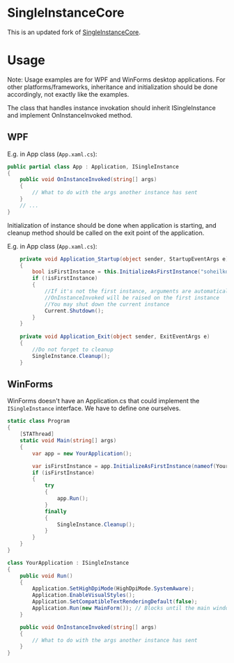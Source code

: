 # SingleInstanceCore
This is an updated fork of [SingleInstanceCore](https://github.com/soheilkd/SingleInstanceCore).

# Usage
Note: Usage examples are for WPF and WinForms desktop applications. For other platforms/frameworks, inheritance and initialization should be done accordingly, not exactly like the examples.

The class that handles instance invokation should inherit ISingleInstance and implement OnInstanceInvoked method.

## WPF
E.g. in App class (`App.xaml.cs`):
```csharp
public partial class App : Application, ISingleInstance
{
	public void OnInstanceInvoked(string[] args)
	{
		// What to do with the args another instance has sent
	}
	// ...
}
```
Initialization of instance should be done when application is starting, and cleanup method should be called on the exit point of the application. 

E.g. in App class (`App.xaml.cs`):
```csharp
	private void Application_Startup(object sender, StartupEventArgs e)
	{
		bool isFirstInstance = this.InitializeAsFirstInstance("soheilkd_ExampleIPC");
		if (!isFirstInstance)
		{
			//If it's not the first instance, arguments are automatically passed to the first instance
			//OnInstanceInvoked will be raised on the first instance
			//You may shut down the current instance
			Current.Shutdown();
		}
	}
		
	private void Application_Exit(object sender, ExitEventArgs e)
	{
		//Do not forget to cleanup
		SingleInstance.Cleanup();
	}
```

## WinForms
WinForms doesn't have an Application.cs that could implement the `ISingleInstance` interface. We have to define one ourselves.
```csharp
static class Program
{
	[STAThread]
	static void Main(string[] args)
	{
		var app = new YourApplication();

		var isFirstInstance = app.InitializeAsFirstInstance(nameof(YourApplication));
		if (isFirstInstance)
		{
			try
			{
				app.Run();
			}
			finally
			{
				SingleInstance.Cleanup();
			}
		}
	}
}

class YourApplication : ISingleInstance
{
	public void Run()
	{
		Application.SetHighDpiMode(HighDpiMode.SystemAware);
		Application.EnableVisualStyles();
		Application.SetCompatibleTextRenderingDefault(false);
		Application.Run(new MainForm()); // Blocks until the main window is closed
	}

	public void OnInstanceInvoked(string[] args)
	{
		// What to do with the args another instance has sent
	}
}

```
